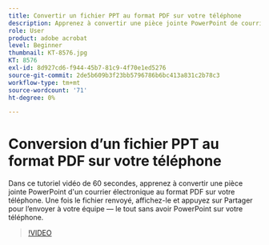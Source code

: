 ```yaml
---
title: Convertir un fichier PPT au format PDF sur votre téléphone
description: Apprenez à convertir une pièce jointe PowerPoint de courrier électronique au format PDF sur votre téléphone
role: User
product: adobe acrobat
level: Beginner
thumbnail: KT-8576.jpg
KT: 8576
exl-id: 8d927cd6-f944-45b7-81c9-4f70e1ed5276
source-git-commit: 2de5b609b3f23bb5796786b6bc413a831c2b78c3
workflow-type: tm+mt
source-wordcount: '71'
ht-degree: 0%

---
```


# Conversion d’un fichier PPT au format PDF sur votre téléphone

Dans ce tutoriel vidéo de 60 secondes, apprenez à convertir une pièce jointe PowerPoint d&#39;un courrier électronique au format PDF sur votre téléphone. Une fois le fichier renvoyé, affichez-le et appuyez sur Partager pour l’envoyer à votre équipe — le tout sans avoir PowerPoint sur votre téléphone.

>[!VIDEO](https://video.tv.adobe.com/v/336366?hidetitle=true)
